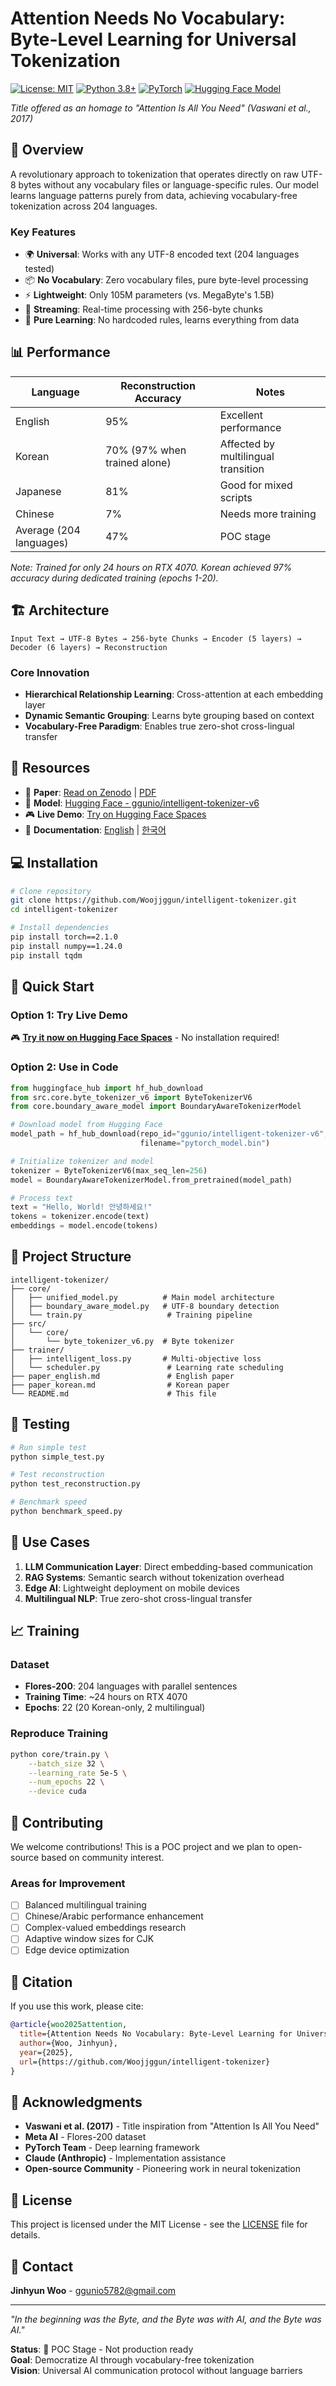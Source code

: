 # Attention Needs No Vocabulary: Byte-Level Learning for Universal Tokenization

[![License: MIT](https://img.shields.io/badge/License-MIT-yellow.svg)](https://opensource.org/licenses/MIT)
[![Python 3.8+](https://img.shields.io/badge/python-3.8+-blue.svg)](https://www.python.org/downloads/)
[![PyTorch](https://img.shields.io/badge/PyTorch-2.1-red.svg)](https://pytorch.org/)
[![Hugging Face Model](https://img.shields.io/badge/%F0%9F%A4%97%20Model-ggunio%2Fintelligent--tokenizer--v6-orange)](https://huggingface.co/ggunio/intelligent-tokenizer-v6)

*Title offered as an homage to "Attention Is All You Need" (Vaswani et al., 2017)*

## 🚀 Overview

A revolutionary approach to tokenization that operates directly on raw UTF-8 bytes without any vocabulary files or language-specific rules. Our model learns language patterns purely from data, achieving vocabulary-free tokenization across 204 languages.

### Key Features
- 🌍 **Universal**: Works with any UTF-8 encoded text (204 languages tested)
- 📦 **No Vocabulary**: Zero vocabulary files, pure byte-level processing
- ⚡ **Lightweight**: Only 105M parameters (vs. MegaByte's 1.5B)
- 🔄 **Streaming**: Real-time processing with 256-byte chunks
- 🎯 **Pure Learning**: No hardcoded rules, learns everything from data

## 📊 Performance

| Language | Reconstruction Accuracy | Notes |
|----------|------------------------|-------|
| English | 95% | Excellent performance |
| Korean | 70% (97% when trained alone) | Affected by multilingual transition |
| Japanese | 81% | Good for mixed scripts |
| Chinese | 7% | Needs more training |
| Average (204 languages) | 47% | POC stage |

*Note: Trained for only 24 hours on RTX 4070. Korean achieved 97% accuracy during dedicated training (epochs 1-20).*

## 🏗️ Architecture

```
Input Text → UTF-8 Bytes → 256-byte Chunks → Encoder (5 layers) → Decoder (6 layers) → Reconstruction
```

### Core Innovation
- **Hierarchical Relationship Learning**: Cross-attention at each embedding layer
- **Dynamic Semantic Grouping**: Learns byte grouping based on context
- **Vocabulary-Free Paradigm**: Enables true zero-shot cross-lingual transfer

## 🔗 Resources

- 📄 **Paper**: [Read on Zenodo](https://zenodo.org/records/17116281?token=eyJhbGciOiJIUzUxMiJ9.eyJpZCI6ImIyNWZiYTQyLWNiNGEtNDBmNi1iNTczLWVkMDJlNDI1YTQ1OSIsImRhdGEiOnt9LCJyYW5kb20iOiI0OWJkZWMzMjJjZTc3OTIwMTk4NTJlNTY1YmNjOGU1ZiJ9.Z_hXEp160tWBD5Qe2laQv1vhS4Js2a0R5BMWYs2PTG5vJMrc8l-BmPAIMya9O_HiN85jYZp-WOMOHg_DTHrg2A) | [PDF](Intelligent%20Tokenizer.pdf)
- 🤗 **Model**: [Hugging Face - ggunio/intelligent-tokenizer-v6](https://huggingface.co/ggunio/intelligent-tokenizer-v6)
- 🎮 **Live Demo**: [Try on Hugging Face Spaces](https://huggingface.co/spaces/ggunio/intelligent-tokenizer-v6-demo)
- 📝 **Documentation**: [English](paper_english.md) | [한국어](paper_korean.md)

## 💻 Installation

```bash
# Clone repository
git clone https://github.com/Woojjggun/intelligent-tokenizer.git
cd intelligent-tokenizer

# Install dependencies
pip install torch==2.1.0
pip install numpy==1.24.0
pip install tqdm
```

## 🚀 Quick Start

### Option 1: Try Live Demo
🎮 **[Try it now on Hugging Face Spaces](https://huggingface.co/spaces/ggunio/intelligent-tokenizer-v6-demo)** - No installation required!

### Option 2: Use in Code
```python
from huggingface_hub import hf_hub_download
from src.core.byte_tokenizer_v6 import ByteTokenizerV6
from core.boundary_aware_model import BoundaryAwareTokenizerModel

# Download model from Hugging Face
model_path = hf_hub_download(repo_id="ggunio/intelligent-tokenizer-v6",
                             filename="pytorch_model.bin")

# Initialize tokenizer and model
tokenizer = ByteTokenizerV6(max_seq_len=256)
model = BoundaryAwareTokenizerModel.from_pretrained(model_path)

# Process text
text = "Hello, World! 안녕하세요!"
tokens = tokenizer.encode(text)
embeddings = model.encode(tokens)
```

## 📁 Project Structure

```
intelligent-tokenizer/
├── core/
│   ├── unified_model.py          # Main model architecture
│   ├── boundary_aware_model.py   # UTF-8 boundary detection
│   └── train.py                   # Training pipeline
├── src/
│   └── core/
│       └── byte_tokenizer_v6.py  # Byte tokenizer
├── trainer/
│   ├── intelligent_loss.py       # Multi-objective loss
│   └── scheduler.py               # Learning rate scheduling
├── paper_english.md               # English paper
├── paper_korean.md                # Korean paper
└── README.md                      # This file
```

## 🧪 Testing

```python
# Run simple test
python simple_test.py

# Test reconstruction
python test_reconstruction.py

# Benchmark speed
python benchmark_speed.py
```

## 🎯 Use Cases

1. **LLM Communication Layer**: Direct embedding-based communication
2. **RAG Systems**: Semantic search without tokenization overhead
3. **Edge AI**: Lightweight deployment on mobile devices
4. **Multilingual NLP**: True zero-shot cross-lingual transfer

## 📈 Training

### Dataset
- **Flores-200**: 204 languages with parallel sentences
- **Training Time**: ~24 hours on RTX 4070
- **Epochs**: 22 (20 Korean-only, 2 multilingual)

### Reproduce Training
```bash
python core/train.py \
    --batch_size 32 \
    --learning_rate 5e-5 \
    --num_epochs 22 \
    --device cuda
```

## 🤝 Contributing

We welcome contributions! This is a POC project and we plan to open-source based on community interest.

### Areas for Improvement
- [ ] Balanced multilingual training
- [ ] Chinese/Arabic performance enhancement
- [ ] Complex-valued embeddings research
- [ ] Adaptive window sizes for CJK
- [ ] Edge device optimization

## 📖 Citation

If you use this work, please cite:

```bibtex
@article{woo2025attention,
  title={Attention Needs No Vocabulary: Byte-Level Learning for Universal Tokenization},
  author={Woo, Jinhyun},
  year={2025},
  url={https://github.com/Woojjggun/intelligent-tokenizer}
}
```

## 🙏 Acknowledgments

- **Vaswani et al. (2017)** - Title inspiration from "Attention Is All You Need"
- **Meta AI** - Flores-200 dataset
- **PyTorch Team** - Deep learning framework
- **Claude (Anthropic)** - Implementation assistance
- **Open-source Community** - Pioneering work in neural tokenization

## 📝 License

This project is licensed under the MIT License - see the [LICENSE](LICENSE) file for details.

## 📧 Contact

**Jinhyun Woo** - ggunio5782@gmail.com

---

*"In the beginning was the Byte, and the Byte was with AI, and the Byte was AI."*

**Status**: 🚧 POC Stage - Not production ready  
**Goal**: Democratize AI through vocabulary-free tokenization  
**Vision**: Universal AI communication protocol without language barriers

